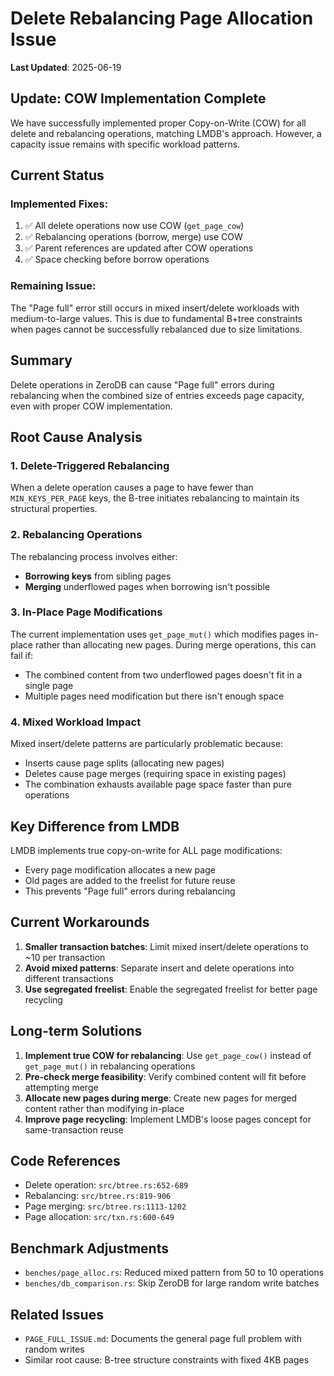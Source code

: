 # Delete Rebalancing Page Allocation Issue

**Last Updated**: 2025-06-19

## Update: COW Implementation Complete

We have successfully implemented proper Copy-on-Write (COW) for all delete and rebalancing operations, matching LMDB's approach. However, a capacity issue remains with specific workload patterns.

## Current Status

### Implemented Fixes:
1. ✅ All delete operations now use COW (`get_page_cow`)
2. ✅ Rebalancing operations (borrow, merge) use COW
3. ✅ Parent references are updated after COW operations
4. ✅ Space checking before borrow operations

### Remaining Issue:
The "Page full" error still occurs in mixed insert/delete workloads with medium-to-large values. This is due to fundamental B+tree constraints when pages cannot be successfully rebalanced due to size limitations.

## Summary
Delete operations in ZeroDB can cause "Page full" errors during rebalancing when the combined size of entries exceeds page capacity, even with proper COW implementation.

## Root Cause Analysis

### 1. Delete-Triggered Rebalancing
When a delete operation causes a page to have fewer than `MIN_KEYS_PER_PAGE` keys, the B-tree initiates rebalancing to maintain its structural properties.

### 2. Rebalancing Operations
The rebalancing process involves either:
- **Borrowing keys** from sibling pages
- **Merging** underflowed pages when borrowing isn't possible

### 3. In-Place Page Modifications
The current implementation uses `get_page_mut()` which modifies pages in-place rather than allocating new pages. During merge operations, this can fail if:
- The combined content from two underflowed pages doesn't fit in a single page
- Multiple pages need modification but there isn't enough space

### 4. Mixed Workload Impact
Mixed insert/delete patterns are particularly problematic because:
- Inserts cause page splits (allocating new pages)
- Deletes cause page merges (requiring space in existing pages)
- The combination exhausts available page space faster than pure operations

## Key Difference from LMDB
LMDB implements true copy-on-write for ALL page modifications:
- Every page modification allocates a new page
- Old pages are added to the freelist for future reuse
- This prevents "Page full" errors during rebalancing

## Current Workarounds
1. **Smaller transaction batches**: Limit mixed insert/delete operations to ~10 per transaction
2. **Avoid mixed patterns**: Separate insert and delete operations into different transactions
3. **Use segregated freelist**: Enable the segregated freelist for better page recycling

## Long-term Solutions
1. **Implement true COW for rebalancing**: Use `get_page_cow()` instead of `get_page_mut()` in rebalancing operations
2. **Pre-check merge feasibility**: Verify combined content will fit before attempting merge
3. **Allocate new pages during merge**: Create new pages for merged content rather than modifying in-place
4. **Improve page recycling**: Implement LMDB's loose pages concept for same-transaction reuse

## Code References
- Delete operation: `src/btree.rs:652-689`
- Rebalancing: `src/btree.rs:819-906`
- Page merging: `src/btree.rs:1113-1202`
- Page allocation: `src/txn.rs:600-649`

## Benchmark Adjustments
- `benches/page_alloc.rs`: Reduced mixed pattern from 50 to 10 operations
- `benches/db_comparison.rs`: Skip ZeroDB for large random write batches

## Related Issues
- `PAGE_FULL_ISSUE.md`: Documents the general page full problem with random writes
- Similar root cause: B-tree structure constraints with fixed 4KB pages